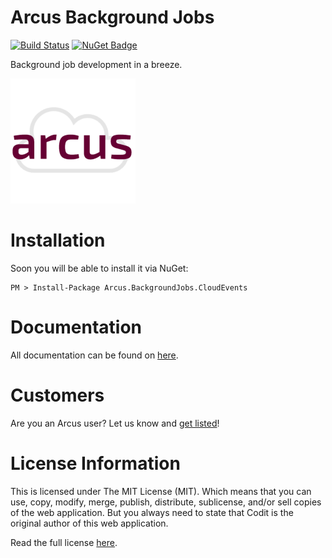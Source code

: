 # Arcus Background Jobs

[![Build Status](https://dev.azure.com/codit/Arcus/_apis/build/status/Commit%20builds/CI%20-%20Arcus.BackgroundJobs?branchName=master)](https://dev.azure.com/codit/Arcus/_build/latest?definitionId=794&branchName=master)
[![NuGet Badge](https://buildstats.info/nuget/Arcus.BackgroundJobs.CloudEvents?includePreReleases=true)](https://www.nuget.org/packages/Arcus.BackgroundJobs.CloudEvents/)

Background job development in a breeze.

![Arcus](https://raw.githubusercontent.com/arcus-azure/arcus/master/media/arcus.png)

# Installation
Soon you will be able to install it via NuGet:

```shell
PM > Install-Package Arcus.BackgroundJobs.CloudEvents
```

# Documentation
All documentation can be found on [here](https://background-jobs.arcus-azure.net/).

# Customers
Are you an Arcus user? Let us know and [get listed](https://bit.ly/become-a-listed-arcus-user)!

# License Information
This is licensed under The MIT License (MIT). Which means that you can use, copy, modify, merge, publish, distribute, sublicense, and/or sell copies of the web application. But you always need to state that Codit is the original author of this web application.

Read the full license [here](https://github.com/arcus-azure/arcus.backgroundjobs/blob/master/LICENSE).
